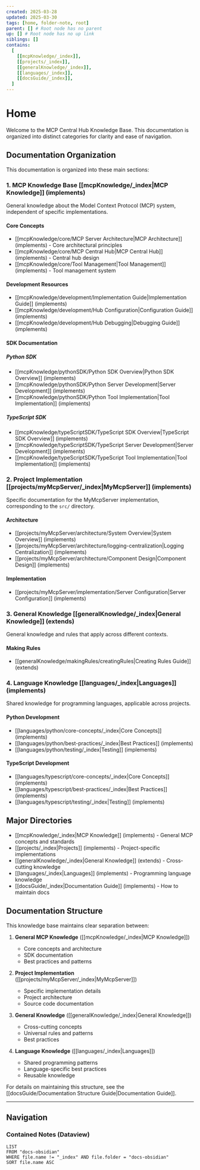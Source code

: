 ```yaml
---
created: 2025-03-28
updated: 2025-03-30
tags: [home, folder-note, root]
parent: [] # Root node has no parent
up: [] # Root node has no up link
siblings: []
contains:
  [
    [[mcpKnowledge/_index]],
    [[projects/_index]],
    [[generalKnowledge/_index]],
    [[languages/_index]],
    [[docsGuide/_index]],
  ]
---
```


# Home

Welcome to the MCP Central Hub Knowledge Base. This documentation is organized into distinct categories for clarity and ease of navigation.

## Documentation Organization

This documentation is organized into these main sections:

### 1. MCP Knowledge Base [[mcpKnowledge/_index|MCP Knowledge]] (implements)

General knowledge about the Model Context Protocol (MCP) system, independent of specific implementations.

#### Core Concepts

- [[mcpKnowledge/core/MCP Server Architecture|MCP Architecture]] (implements) - Core architectural principles
- [[mcpKnowledge/core/MCP Central Hub|MCP Central Hub]] (implements) - Central hub design
- [[mcpKnowledge/core/Tool Management|Tool Management]] (implements) - Tool management system

#### Development Resources

- [[mcpKnowledge/development/Implementation Guide|Implementation Guide]] (implements)
- [[mcpKnowledge/development/Hub Configuration|Configuration Guide]] (implements)
- [[mcpKnowledge/development/Hub Debugging|Debugging Guide]] (implements)

#### SDK Documentation

##### Python SDK

- [[mcpKnowledge/pythonSDK/Python SDK Overview|Python SDK Overview]] (implements)
- [[mcpKnowledge/pythonSDK/Python Server Development|Server Development]] (implements)
- [[mcpKnowledge/pythonSDK/Python Tool Implementation|Tool Implementation]] (implements)

##### TypeScript SDK

- [[mcpKnowledge/typeScriptSDK/TypeScript SDK Overview|TypeScript SDK Overview]] (implements)
- [[mcpKnowledge/typeScriptSDK/TypeScript Server Development|Server Development]] (implements)
- [[mcpKnowledge/typeScriptSDK/TypeScript Tool Implementation|Tool Implementation]] (implements)

### 2. Project Implementation [[projects/myMcpServer/_index|MyMcpServer]] (implements)

Specific documentation for the MyMcpServer implementation, corresponding to the `src/` directory.

#### Architecture

- [[projects/myMcpServer/architecture/System Overview|System Overview]] (implements)
- [[projects/myMcpServer/architecture/logging-centralization|Logging Centralization]] (implements)
- [[projects/myMcpServer/architecture/Component Design|Component Design]] (implements)

#### Implementation

- [[projects/myMcpServer/implementation/Server Configuration|Server Configuration]] (implements)

### 3. General Knowledge [[generalKnowledge/_index|General Knowledge]] (extends)

General knowledge and rules that apply across different contexts.

#### Making Rules

- [[generalKnowledge/makingRules/creatingRules|Creating Rules Guide]] (extends)

### 4. Language Knowledge [[languages/_index|Languages]] (implements)

Shared knowledge for programming languages, applicable across projects.

#### Python Development

- [[languages/python/core-concepts/_index|Core Concepts]] (implements)
- [[languages/python/best-practices/_index|Best Practices]] (implements)
- [[languages/python/testing/_index|Testing]] (implements)

#### TypeScript Development

- [[languages/typescript/core-concepts/_index|Core Concepts]] (implements)
- [[languages/typescript/best-practices/_index|Best Practices]] (implements)
- [[languages/typescript/testing/_index|Testing]] (implements)

## Major Directories

- [[mcpKnowledge/_index|MCP Knowledge]] (implements) - General MCP concepts and standards
- [[projects/_index|Projects]] (implements) - Project-specific implementations
- [[generalKnowledge/_index|General Knowledge]] (extends) - Cross-cutting knowledge
- [[languages/_index|Languages]] (implements) - Programming language knowledge
- [[docsGuide/_index|Documentation Guide]] (implements) - How to maintain docs

## Documentation Structure

This knowledge base maintains clear separation between:

1. **General MCP Knowledge** ([[mcpKnowledge/_index|MCP Knowledge]])

   - Core concepts and architecture
   - SDK documentation
   - Best practices and patterns

2. **Project Implementation** ([[projects/myMcpServer/_index|MyMcpServer]])

   - Specific implementation details
   - Project architecture
   - Source code documentation

3. **General Knowledge** ([[generalKnowledge/_index|General Knowledge]])

   - Cross-cutting concepts
   - Universal rules and patterns
   - Best practices

4. **Language Knowledge** ([[languages/_index|Languages]])
   - Shared programming patterns
   - Language-specific best practices
   - Reusable knowledge

For details on maintaining this structure, see the [[docsGuide/Documentation Structure Guide|Documentation Guide]].

---

## Navigation

### Contained Notes (Dataview)

```dataview
LIST
FROM "docs-obsidian"
WHERE file.name != "_index" AND file.folder = "docs-obsidian"
SORT file.name ASC
```
